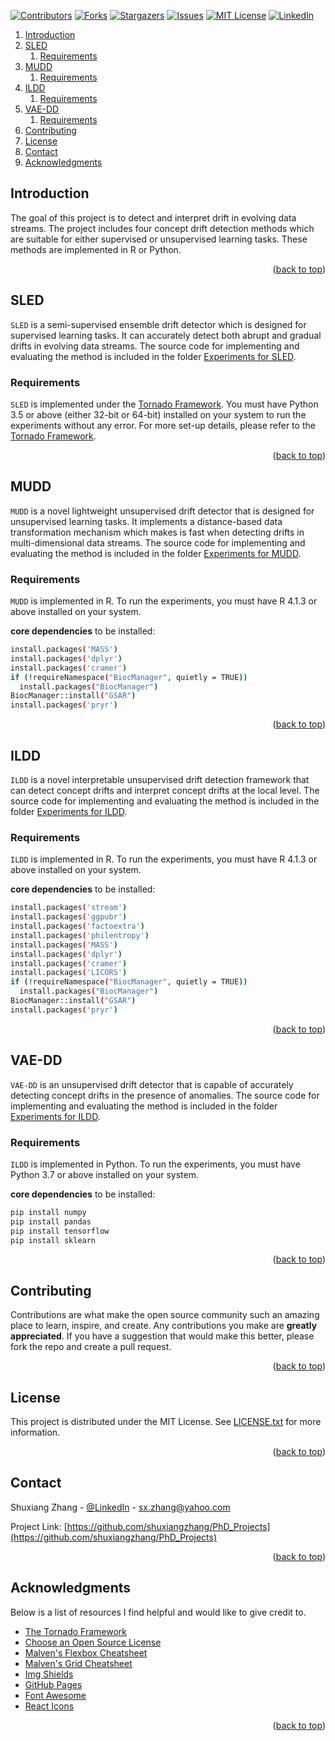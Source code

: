<div id="top"></div>

[![Contributors][contributors-shield]][contributors-url]
[![Forks][forks-shield]][forks-url]
[![Stargazers][stars-shield]][stars-url]
[![Issues][issues-shield]][issues-url]
[![MIT License][license-shield]][license-url]
[![LinkedIn][linkedin-shield]][linkedin-url]

<!-- TABLE OF CONTENTS -->

1. [Introduction](#Introduction)
2. [SLED](#SLED)
    1. [Requirements](#Requirements1)
3. [MUDD](#MUDD)
    1. [Requirements](#Requirements2)
4. [ILDD](#ILDD)
    1. [Requirements](#Requirements3)
5. [VAE-DD](#VAE-DD)
    1. [Requirements](#Requirements4)
6. [Contributing](#Contributing)
7. [License](#License)
8. [Contact](#Contact)
9. [Acknowledgments](#Acknowledgments)

<!-- ABOUT THE PROJECT -->
## Introduction <a name="Introduction"></a>

The goal of this project is to detect and interpret drift in evolving data streams. The project includes four concept drift detection methods which are suitable for either supervised or unsupervised learning tasks. These methods are implemented in R or Python.

<p align="right">(<a href="#top">back to top</a>)</p>

## SLED <a name="SLED"></a>

`SLED` is a semi-supervised ensemble drift detector which is designed for supervised learning tasks. It can accurately detect both abrupt and gradual drifts in evolving data streams. The source code for implementing and evaluating the method is included in the folder [Experiments for SLED](https://github.com/shuxiangzhang/PhD_Projects/tree/main/Experiments%20for%20SLED).

### Requirements <a name="Requirements1"></a>

`SLED` is implemented under the [Tornado Framework](https://github.com/alipsgh/tornado). You must have Python 3.5 or above (either 32-bit or 64-bit) installed on your system to run the experiments without any error. For more set-up details, please refer to the [Tornado Framework](https://github.com/alipsgh/tornado).

<p align="right">(<a href="#top">back to top</a>)</p>


## MUDD <a name="MUDD"></a>


`MUDD` is a novel lightweight unsupervised drift detector that is designed for unsupervised learning tasks. It implements a distance-based data transformation mechanism which makes is fast when detecting drifts in multi-dimensional data streams. The source code for implementing and evaluating the method is included in the folder [Experiments for MUDD](https://github.com/shuxiangzhang/PhD_Projects/tree/main/Experiments%20for%20MUDD).


### Requirements <a name="Requirements2"></a>


`MUDD` is implemented in R. To run the experiments, you must have R 4.1.3 or above installed on your system.

**core dependencies** to be installed:

```bash
install.packages('MASS')
install.packages('dplyr')
install.packages('cramer')
if (!requireNamespace("BiocManager", quietly = TRUE))
  install.packages("BiocManager")
BiocManager::install("GSAR")
install.packages('pryr')
```
<p align="right">(<a href="#top">back to top</a>)</p>

## ILDD <a name="ILDD"></a>

`ILDD` is a novel interpretable unsupervised drift detection framework that can detect concept drifts and interpret concept drifts at the local level. The source code for implementing and evaluating the method is included in the folder [Experiments for ILDD](https://github.com/shuxiangzhang/PhD_Projects/tree/main/Experiments%20for%20ILDD).


### Requirements <a name="Requirements3"></a>

`ILDD` is implemented in R. To run the experiments, you must have R 4.1.3 or above installed on your system.

**core dependencies** to be installed:

```bash
install.packages('stream')
install.packages('ggpubr')
install.packages('factoextra')
install.packages('philentropy')
install.packages('MASS')
install.packages('dplyr')
install.packages('cramer')
install.packages('LICORS')
if (!requireNamespace("BiocManager", quietly = TRUE))
  install.packages("BiocManager")
BiocManager::install("GSAR")
install.packages('pryr')
```

<p align="right">(<a href="#top">back to top</a>)</p>


## VAE-DD <a name="VAE-DD"></a>


`VAE-DD` is an unsupervised drift detector that is capable of accurately detecting concept drifts in the presence of anomalies. The source code for implementing and evaluating the method is included in the folder [Experiments for ILDD](https://github.com/shuxiangzhang/PhD_Projects/tree/main/Experiments%20for%20VAE-DD).


### Requirements <a name="Requirements4"></a>

`ILDD` is implemented in Python. To run the experiments, you must have Python 3.7 or above installed on your system.

**core dependencies** to be installed:

```bash
pip install numpy
pip install pandas
pip install tensorflow
pip install sklearn
```

<p align="right">(<a href="#top">back to top</a>)</p>

<!-- CONTRIBUTING -->
## Contributing <a name="Contributing"></a>
Contributions are what make the open source community such an amazing place to learn, inspire, and create. Any contributions you make are **greatly appreciated**. If you have a suggestion that would make this better, please fork the repo and create a pull request.

<p align="right">(<a href="#top">back to top</a>)</p>


<!-- LICENSE -->
## License <a name="License"></a>

This project is distributed under the MIT License. See [LICENSE.txt](https://github.com/shuxiangzhang/PhD_Projects/blob/main/LICENSE.txt) for more information.

<p align="right">(<a href="#top">back to top</a>)</p>

<!-- CONTACT -->
## Contact <a name="Contact"></a>

Shuxiang Zhang - [@LinkedIn](https://www.linkedin.com/in/shuxiang-zhang-523261b7/) - sx.zhang@yahoo.com

Project Link: [https://github.com/shuxiangzhang/PhD_Projects](https://github.com/shuxiangzhang/PhD_Projects)

<p align="right">(<a href="#top">back to top</a>)</p>


<!-- ACKNOWLEDGMENTS -->
## Acknowledgments <a name="Acknowledgments"></a>

Below is a list of resources I find helpful and would like to give credit to.

* [The Tornado Framework](https://github.com/alipsgh/tornado)
* [Choose an Open Source License](https://choosealicense.com)
* [Malven's Flexbox Cheatsheet](https://flexbox.malven.co/)
* [Malven's Grid Cheatsheet](https://grid.malven.co/)
* [Img Shields](https://shields.io)
* [GitHub Pages](https://pages.github.com)
* [Font Awesome](https://fontawesome.com)
* [React Icons](https://react-icons.github.io/react-icons/search)

<p align="right">(<a href="#top">back to top</a>)</p>



<!-- MARKDOWN LINKS & IMAGES -->
<!-- https://www.markdownguide.org/basic-syntax/#reference-style-links -->
[contributors-shield]: https://img.shields.io/github/contributors/shuxiangzhang/PhD_Projects.svg?style=for-the-badge
[contributors-url]: https://github.com/shuxiangzhang/PhD_Projects/graphs/contributors
[forks-shield]: https://img.shields.io/github/forks/shuxiangzhang/PhD_Projects.svg?style=for-the-badge
[forks-url]: https://github.com/shuxiangzhang/PhD_Projects/network/members
[stars-shield]: https://img.shields.io/github/stars/shuxiangzhang/PhD_Projects.svg?style=for-the-badge
[stars-url]: https://github.com/shuxiangzhang/PhD_Projects/stargazers
[issues-shield]: https://img.shields.io/github/issues/shuxiangzhang/PhD_Projects.svg?style=for-the-badge
[issues-url]: https://github.com/shuxiangzhang/PhD_Projects/issues
[license-shield]: https://img.shields.io/github/license/shuxiangzhang/PhD_Projects.svg?style=for-the-badge
[license-url]: https://github.com/shuxiangzhang/PhD_Projects/blob/master/LICENSE.txt
[linkedin-shield]: https://img.shields.io/badge/-LinkedIn-black.svg?style=for-the-badge&logo=linkedin&colorB=555
[linkedin-url]: https://www.linkedin.com/in/shuxiang-zhang-523261b7/
